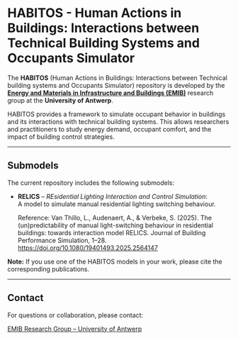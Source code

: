 # HABITOS - Human Actions in Buildings: Interactions between Technical Building Systems and Occupants Simulator

The **HABITOS** (Human Actions in Buildings: Interactions between Technical building systems and Occupants Simulator) repository is developed by the [**Energy and Materials in Infrastructure and Buildings (EMIB)**](https://www.uantwerpen.be/en/research-groups/emib/) research group at the **University of Antwerp**.

HABITOS provides a framework to simulate occupant behavior in buildings and its interactions with technical building systems. This allows researchers and practitioners to study energy demand, occupant comfort, and the impact of building control strategies.

---

## Submodels

The current repository includes the following submodels:

* **RELICS** – *REsidential Lighting Interaction and Control Simulation*:  
  A model to simulate manual residential lighting switching behaviour.

  Reference: Van Thillo, L., Audenaert, A., & Verbeke, S. (2025). The (un)predictability of manual light-switching behaviour in residential buildings: towards interaction model RELICS. Journal of Building Performance Simulation, 1–28. https://doi.org/10.1080/19401493.2025.2564147

**Note:** If you use one of the HABITOS models in your work, please cite the corresponding publications.

--- 

## Contact
For questions or collaboration, please contact:

[EMIB Research Group – University of Antwerp](mailto:stijn.verbeke@uantwerpen.be)
